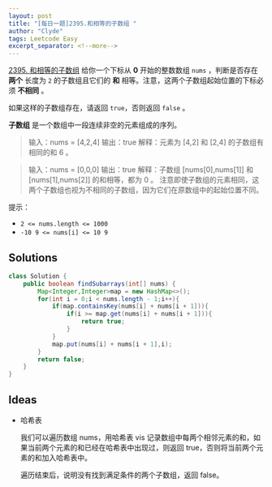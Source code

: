 ```yaml
---
layout: post
title: "[每日一题]2395.和相等的子数组 "
author: "Clyde"
tags: Leetcode Easy
excerpt_separator: <!--more-->
---
```


[2395. 和相等的子数组](https://leetcode.cn/problems/find-subarrays-with-equal-sum/)   给你一个下标从 **0** 开始的整数数组 `nums` ，判断是否存在 **两个** 长度为 `2` 的子数组且它们的 **和** 相等。注意，这两个子数组起始位置的下标必须 **不相同** 。<!--more-->

如果这样的子数组存在，请返回 `true`，否则返回 `false` 。

**子数组** 是一个数组中一段连续非空的元素组成的序列。

>  输入：nums = [4,2,4]
>  输出：true
>  解释：元素为 [4,2] 和 [2,4] 的子数组有相同的和 6 。


>输入：nums = [0,0,0]
>输出：true
>解释：子数组 [nums[0],nums[1]] 和 [nums[1],nums[2]] 的和相等，都为 0 。
>注意即使子数组的元素相同，这两个子数组也视为不相同的子数组，因为它们在原数组中的起始位置不同。


提示：

- `2 <= nums.length <= 1000`
- `-10 9 <= nums[i] <= 10 9`


##  Solutions


```java
class Solution {
    public boolean findSubarrays(int[] nums) {
        Map<Integer,Integer>map = new HashMap<>();
        for(int i = 0;i < nums.length - 1;i++){
            if(map.containsKey(nums[i] + nums[i + 1])){
                if(i >= map.get(nums[i] + nums[i + 1])){
                    return true;
                }
            }
            map.put(nums[i] + nums[i + 1],i);
        }
        return false;
    }
}
```

##  Ideas

- 哈希表

  我们可以遍历数组 nums，用哈希表 vis 记录数组中每两个相邻元素的和，如果当前两个元素的和已经在哈希表中出现过，则返回 true，否则将当前两个元素的和加入哈希表中。
  
  遍历结束后，说明没有找到满足条件的两个子数组，返回 false。
  
  
